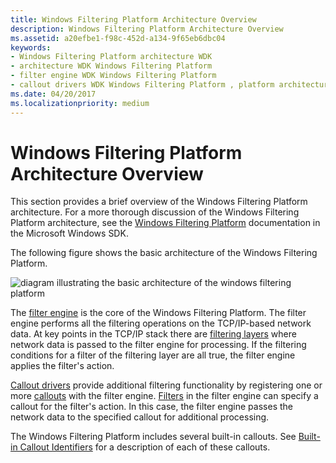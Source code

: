 ```yaml
---
title: Windows Filtering Platform Architecture Overview
description: Windows Filtering Platform Architecture Overview
ms.assetid: a20efbe1-f98c-452d-a134-9f65eb6dbc04
keywords:
- Windows Filtering Platform architecture WDK
- architecture WDK Windows Filtering Platform
- filter engine WDK Windows Filtering Platform
- callout drivers WDK Windows Filtering Platform , platform architecture
ms.date: 04/20/2017
ms.localizationpriority: medium
---
```


# Windows Filtering Platform Architecture Overview


This section provides a brief overview of the Windows Filtering Platform architecture. For a more thorough discussion of the Windows Filtering Platform architecture, see the [Windows Filtering Platform](https://go.microsoft.com/fwlink/p/?linkid=90220) documentation in the Microsoft Windows SDK.

The following figure shows the basic architecture of the Windows Filtering Platform.

![diagram illustrating the basic architecture of the windows filtering platform](images/wfparch.png)

The [filter engine](filter-engine.md) is the core of the Windows Filtering Platform. The filter engine performs all the filtering operations on the TCP/IP-based network data. At key points in the TCP/IP stack there are [filtering layers](filtering-layer.md) where network data is passed to the filter engine for processing. If the filtering conditions for a filter of the filtering layer are all true, the filter engine applies the filter's action.

[Callout drivers](callout-driver.md) provide additional filtering functionality by registering one or more [callouts](callout.md) with the filter engine. [Filters](filter.md) in the filter engine can specify a callout for the filter's action. In this case, the filter engine passes the network data to the specified callout for additional processing.

The Windows Filtering Platform includes several built-in callouts. See [Built-in Callout Identifiers](./built-in-callout-identifiers.md) for a description of each of these callouts.

 

